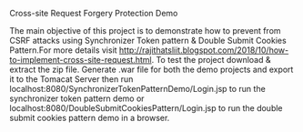 Cross-site Request Forgery Protection Demo

The main objective of this project is to demonstrate how to prevent from CSRF attacks using Synchronizer Token pattern & Double Submit Cookies Pattern.For more details visit http://rajithatsliit.blogspot.com/2018/10/how-to-implement-cross-site-request.html. To test the project download & extract the zip file. Generate .war file for both the demo projects and export it to the Tomacat Server then run  localhost:8080/SynchronizerTokenPatternDemo/Login.jsp to run the synchronizer token pattern demo or localhost:8080/DoubleSubmitCookiesPattern/Login.jsp to run the double submit cookies pattern demo in a browser.
